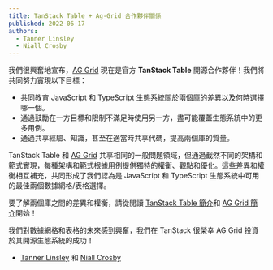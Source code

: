 ```yaml
---
title: TanStack Table + Ag-Grid 合作夥伴關係
published: 2022-06-17
authors:
  - Tanner Linsley
  - Niall Crosby
---
```


我們很興奮地宣布，[AG Grid](https://ag-grid.com/react-data-grid/?utm_source=reacttable&utm_campaign=githubreacttable) 現在是官方 **TanStack Table** 開源合作夥伴！我們將共同努力實現以下目標：

- 共同教育 JavaScript 和 TypeScript 生態系統關於兩個庫的差異以及何時選擇哪一個。
- 通過鼓勵在一方目標和限制不滿足時使用另一方，盡可能覆蓋生態系統中的更多用例。
- 通過共享經驗、知識，甚至在適當時共享代碼，提高兩個庫的質量。

TanStack Table 和 [AG Grid](https://ag-grid.com/react-data-grid/?utm_source=reacttable&utm_campaign=githubreacttable) 共享相同的一般問題領域，但通過截然不同的架構和範式實現，每種架構和範式根據用例提供獨特的權衡、觀點和優化。這些差異和權衡相互補充，共同形成了我們認為是 JavaScript 和 TypeScript 生態系統中可用的最佳兩個數據網格/表格選擇。

要了解兩個庫之間的差異和權衡，請從閱讀 [TanStack Table 簡介](/table/v8/docs/introduction)和 [AG Grid 簡介](https://ag-grid.com/react-data-grid/?utm_source=reacttable&utm_campaign=githubreacttable)開始！

我們對數據網格和表格的未來感到興奮，我們在 TanStack 很榮幸 AG Grid 投資於其開源生態系統的成功！

- [Tanner Linsley](https://twitter.com/tannerlinsley) 和 [Niall Crosby](https://twitter.com/niallcrosby)

